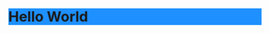<html>
<body>

<h1 style="background-color:DodgerBlue;">Hello World</h1>

<p 
Lorem ipsum dolor sit amet, consectetuer adipiscing elit, sed diam nonummy nibh euismod tincidunt ut laoreet dolore magna aliquam erat volutpat.
Ut wisi enim ad minim veniam, quis nostrud exerci tation ullamcorper suscipit lobortis nisl ut aliquip ex ea commodo consequat.
</p>

</body>
</html>
